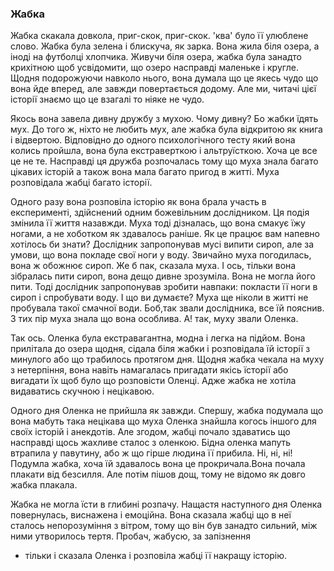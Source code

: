 ### Жабка

Жабка скакала довкола, приг-скок, приг-скок. 'ква' було її улюблене слово. Жабка була зелена і блискуча, як зарка. 
Вона жила біля озера, а іноді на футболці хлопчика.
Живучи біля озера, жабка була занадто крихітною щоб усвідомити, що озеро насправді маленьке і кругле. Щодня подорожуючи 
навколо нього, 
вона думала що це 
якесь чудо що вона йде вперед, але завжди повертається додому. 
Але ми, читачі цієї історії знаємо що це взагалі то ніяке не чудо.

Якось вона завела дивну дружбу з мухою. Чому дивну? Бо жабки їдять мух. До того ж, ніхто не любить мух, але жабка 
була відкритою як книга і відвертою. Відповідно до одного психологічного тесту
який вона колись пройшла, вона була екстраверткою і альтруїсткою. Хоча це все це не те. 
Насправді ця дружба розпочалась тому що муха знала багато 
цікавих історій а також вона мала багато пригод в житті. Муха розповідала жабці багато історії.

Одного разу вона розповіла історію як вона брала участь в експерименті, здійснений одним божевільним дослідником. 
Ця подія змінила її життя назавжди. Муха тоді дізналась, що вона смакує їжу ногами, а не хоботком як здавалось раніше. 
Як це працює вам напевно хотілось би
знати? Дослідник запропонував мусі випити сироп, але за умови, що вона покладе свої ноги у воду. 
Звичайно муха погодилась, вона ж обожнює сироп.
Же б пак, сказала муха. І ось, тільки вона зібралась пити сироп, вона дещо дивне зрозуміла.
Вона не могла його пити. Тоді дослідник запропонував
зробити навпаки: покласти її ноги в сироп і спробувати воду. І що ви думаєте? 
Муха ще ніколи в житті не пробувала такої смачної води. 
Боб,так звали дослідника, все їй пояснив. З тих пір муха знала що вона особлива. А! так, муху звали Оленка. 

Так ось. Оленка була екстравагантна, модна і легка на підйом. 
Вона прилітала до озера щодня, сідала біля жабки і розповідала їй історії з минулого
або що трабилось протягом дня. Щодня жабка чекала на муху з нетерпіння, 
вона навіть намагалась пригадати якісь їсторії або вигадати їх щоб було що 
розповісти Оленці. Адже жабка не хотіла видаватись скучною і нецікавою.

Одного дня Оленка не прийшла як завжди. Спершу, жабка подумала що вона мабуть така нецікава що муха 
Оленка знайшла когось іншого для своїх історій і анекдотів. Але згодом, жабці почало здаватись що насправді щось жахливе
сталос з оленкою. Бідна оленка мапуть втрапила у павутину, або ж що гірше людина її прибила. Ні, ні, ні! Подумла жабка, хоча
їй здавалось вона це прокричала.Вона почала плакати від безсилля. Але потім пішов дощ, тому не відомо як довго жабка плакала.


Жабка не могла їсти в глибині розпачу. Нащастя наступного дня Оленка повернулась, виснажена і емоційна. Вона сказала жабці
що в неї сталось непорозуміння з вітром, тому що він був занадто сильний, між ними утворилось тертя. Пробач, жабусю, за запізнення 
- тільки і сказала Оленка і розповіла жабці її накращу історію.
